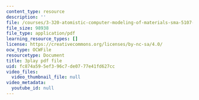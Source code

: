 ```yaml
---
content_type: resource
description: ''
file: /courses/3-320-atomistic-computer-modeling-of-materials-sma-5107-spring-2005/fc874a595ef396c7de0777e41fd627cc_TqHS4tpujnw.pdf
file_size: 98938
file_type: application/pdf
learning_resource_types: []
license: https://creativecommons.org/licenses/by-nc-sa/4.0/
ocw_type: OCWFile
resourcetype: Document
title: 3play pdf file
uid: fc874a59-5ef3-96c7-de07-77e41fd627cc
video_files:
  video_thumbnail_file: null
video_metadata:
  youtube_id: null
---
```

